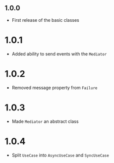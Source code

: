 ## 1.0.0

- First release of the basic classes

# 1.0.1

- Added ability to send events with the `Mediator`

# 1.0.2

- Removed message property from `Failure`

# 1.0.3

- Made `Mediator` an abstract class

# 1.0.4

- Split `UseCase` into `AsyncUseCase` and `SyncUseCase`